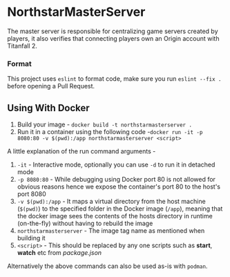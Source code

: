 # NorthstarMasterServer

The master server is responsible for centralizing game servers created by players, it also verifies that connecting players own an Origin account with Titanfall 2.

### Format

This project uses `eslint` to format code, make sure you run `eslint --fix .` before opening a Pull Request.

## Using With Docker
1) Build your image - `docker build -t northstarmasterserver .`
2) Run it in a container using the following code -`docker run -it -p 8080:80 -v $(pwd):/app northstarmasterserver <script>`

A little explanation of the run command arguments -
1. `-it` - Interactive mode, optionally you can use `-d` to run it in detached mode
2. `-p 8080:80` - While debugging using Docker port 80 is not allowed for obvious reasons hence we expose the container's port 80 to the host's port 8080
3. `-v $(pwd):/app` - It maps a virtual directory from the host machine (`$(pwd)`) to the specified folder in the Docker image (`/app`), meaning that the docker image sees the contents of the hosts directory in runtime (on-the-fly) without having to rebuild the image
4. `northstarmasterserver` - The image tag name as mentioned when building it
5. `<script>` - This should be replaced by any one scripts such as **start**, **watch** etc from *package.json*

Alternatively the above commands can also be used as-is with `podman`.
